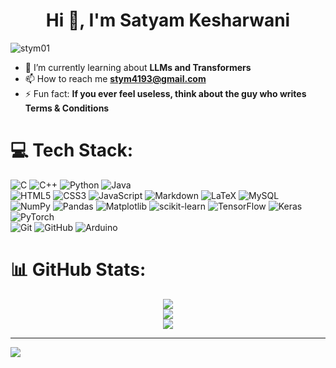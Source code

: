<h1 align="center">Hi 👋, I'm Satyam Kesharwani</h1>
<p align="left"> <img src="https://komarev.com/ghpvc/?username=stym01&label=Profile%20views&color=0e75b6&style=flat" alt="stym01" /> </p>

- 🌱 I’m currently learning about **LLMs and Transformers**
- 📫 How to reach me **stym4193@gmail.com**
- ⚡ Fun fact: **If you ever feel useless, think about the guy who writes Terms & Conditions**


# 💻 Tech Stack:
![C](https://img.shields.io/badge/c-%2300599C.svg?style=for-the-badge&logo=c&logoColor=white) ![C++](https://img.shields.io/badge/c++-%2300599C.svg?style=for-the-badge&logo=c%2B%2B&logoColor=white) ![Python](https://img.shields.io/badge/python-3670A0?style=for-the-badge&logo=python&logoColor=ffdd54) ![Java](https://img.shields.io/badge/java-%23ED8B00.svg?style=for-the-badge&logo=openjdk&logoColor=white) <br/>
![HTML5](https://img.shields.io/badge/html5-%23E34F26.svg?style=for-the-badge&logo=html5&logoColor=white) ![CSS3](https://img.shields.io/badge/css3-%231572B6.svg?style=for-the-badge&logo=css3&logoColor=white) ![JavaScript](https://img.shields.io/badge/javascript-%23323330.svg?style=for-the-badge&logo=javascript&logoColor=%23F7DF1E) ![Markdown](https://img.shields.io/badge/markdown-%23000000.svg?style=for-the-badge&logo=markdown&logoColor=white) ![LaTeX](https://img.shields.io/badge/latex-%23008080.svg?style=for-the-badge&logo=latex&logoColor=white) ![MySQL](https://img.shields.io/badge/mysql-4479A1.svg?style=for-the-badge&logo=mysql&logoColor=white) <br/>
![NumPy](https://img.shields.io/badge/numpy-%23013243.svg?style=for-the-badge&logo=numpy&logoColor=white) ![Pandas](https://img.shields.io/badge/pandas-%23150458.svg?style=for-the-badge&logo=pandas&logoColor=white) ![Matplotlib](https://img.shields.io/badge/Matplotlib-%23ffffff.svg?style=for-the-badge&logo=Matplotlib&logoColor=black) ![scikit-learn](https://img.shields.io/badge/scikit--learn-%23F7931E.svg?style=for-the-badge&logo=scikit-learn&logoColor=white) ![TensorFlow](https://img.shields.io/badge/TensorFlow-%23FF6F00.svg?style=for-the-badge&logo=TensorFlow&logoColor=white) ![Keras](https://img.shields.io/badge/Keras-%23D00000.svg?style=for-the-badge&logo=Keras&logoColor=white) ![PyTorch](https://img.shields.io/badge/PyTorch-%23EE4C2C.svg?style=for-the-badge&logo=PyTorch&logoColor=white) 
<br/>
![Git](https://img.shields.io/badge/git-%23F05033.svg?style=for-the-badge&logo=git&logoColor=white) ![GitHub](https://img.shields.io/badge/github-%23121011.svg?style=for-the-badge&logo=github&logoColor=white) ![Arduino](https://img.shields.io/badge/-Arduino-00979D?style=for-the-badge&logo=Arduino&logoColor=white)
# 📊 GitHub Stats:

<div align="center">

  <img src="https://github-readme-stats.vercel.app/api?username=stym01&theme=dark&hide_border=false&include_all_commits=true&count_private=false" /><br/>
  <img src="https://nirzak-streak-stats.vercel.app/?user=stym01&theme=dark&hide_border=false" /><br/>
  <img src="https://github-readme-stats.vercel.app/api/top-langs/?username=stym01&theme=dark&hide_border=false&include_all_commits=true&count_private=false&&hide=Kotlin&exclude_repo=leetcode_editorial_solutions&layout=compact" />

</div>

---
[![](https://visitcount.itsvg.in/api?id=stym01&icon=0&color=0)](https://visitcount.itsvg.in)

<!-- Proudly created with GPRM ( https://gprm.itsvg.in ) -->

<!---
- 👋 Hi, I’m Satyam Kesharwani
- 👀 I’m interested in Data Structures and Algorithms
- 📫 How to reach me stym4193@gmail.com
- 😄 Pronouns: He/him
- ⚡ Fun fact: If you ever feel useless, think about the guy that writes the terms & conditions


stym01/stym01 is a ✨ special ✨ repository because its `README.md` (this file) appears on your GitHub profile.
You can click the Preview link to take a look at your changes.
 - 🌱 I’m currently learning Data Structures and Algorithms in C++
 - 💞️ I’m looking to collaborate on ...
--->
